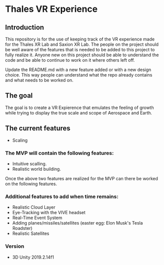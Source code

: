 # Thales VR Experience
## Introduction
This repository is for the use of keeping track of the VR experience made for the Thales XR Lab and Saxion XR Lab. The people on the project should be well aware of the features that is needed to be added to this project to fully realize it. Anyone new on this project should be able to understand the code and be able to continue to work on it where others left off. 

Update the README.md with a new feature added or with a new design choice. This way people can understand what the repo already contains and what needs to be worked on.
## The goal
The goal is to create a VR Expierence that emulates the feeling of growth while trying to display the true scale and scope of Aerospace and Earth. 

## The current features
- Scaling

### The MVP will contain the following features:
- Intuitive scalling. 
- Realistic world building.

Once the above two features are realized for the MVP can there be worked on the following features.

### Additional features to add when time remains:
- Realistic Cloud Layer
- Eye-Tracking with the VIVE headset
- Real-Time Event System
- Adding planes/missiles/satellites (easter egg: Elon Musk's Tesla Roadster)
- Realistic Satellites


### Version
- 3D Unity 2019.2.14f1
